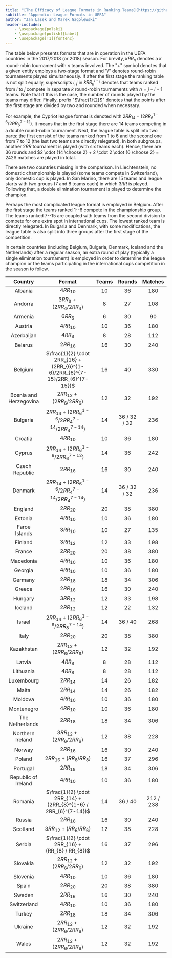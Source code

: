 ```yaml
---
title: "[The Efficacy of League Formats in Ranking Teams](https://github.com/janekl/league-formats-efficacy)"
subtitle: "Appendix: League Formats in UEFA"
author: "Jan Lasek and Marek Gagolewski"
header-includes:
    - \usepackage{polski}
    - \usepackage[polish]{babel}
    - \usepackage[T1]{fontenc}
---
```



The table below presents formats that are in operation in the UEFA
countries in the 2017/2018 (or 2018) season. For brevity, $kRR_{n}$ denotes
a $k$ round-robin tournament with $n$ teams involved.
The "$+$" symbol denotes that a given entity employs a two-stage format and "$/$"  denotes round-robin tournaments played simultaneously.
If after the first stage the ranking table is not split equally, superscripts $i, j$ in $kRR_{n}^{i-j}$
denotes that teams ranked from $i$ to $j$ compete in separate $k$ round-robin tournaments with
$n = j - i + 1$ teams. Note that if this is the case, the number of rounds played by the teams may differ.
Finally, prefix "$\frac{1}{2}$" denotes that the points after the first stage are divided by two and rounded when necessary.

For example, the Cypriot league format is denoted with $2RR_{14}$ $+$ $(2RR_{6}^{1-6} / 2RR_{6}^{7-12})$.
It means that in the first stage there are 14 teams competing in a double round-robin tournament. Next, the league table is split into two parts:
the first consist of the teams ranked from 1 to 6 and the second one from 7 to 12 (the last two teams are directly relegated).
In both subgroups, another $2RR$ tournament is played (with six teams each). Hence, there are 36 rounds and $2 \cdot {14 \choose 2} + 2 \cdot 2 \cdot {6 \choose 2} = 242$
matches are played in total.

There are two countries missing in the comparison. In Liechtenstein, no domestic championship is played
(some teams compete in Switzerland), only domestic cup is played. In San Marino, there are 15 teams
and league starts with two groups (7 and 8 teams each) in which $3RR$ is played. Following that, a double
elimination tournament is played to determine the champion.

Perhaps the most complicated league format is employed in Belgium. After the first stage
the teams ranked 1--6 compete in the championship group. The teams ranked 7--15 are coupled
with teams from the second division to compete for one extra spot in international cups.
The lowest ranked team is directly relegated. In Bulgaria and Denmark, with some modifications,
the league table is also split into three groups after the first stage of the competition.

In certain countries (including Belgium, Bulgaria, Denmark, Iceland and the Netherlands) after a regular season,
an extra round of play (typically a single elimination tournament)
is employed in order to determine the league champion or the teams participating in the international cups competition in the season to follow.


| Country                   |      Format                              |     Teams    |    Rounds    |    Matches   |
|:-------------------------:|:----------------------------------------:|:------------:|:------------:|:------------:|
| Albania                   | $4RR_{10}$                             | 10           | 36           | 180          |
| Andorra                   | $3RR_{8} + (2RR_{4} / 2RR_{4})$        | 8            | 27           | 108          |
| Armenia                   | $6RR_{6}$                              | 6            | 30           | 90           |
| Austria                   | $4RR_{10}$                             | 10           | 36           | 180          |
| Azerbaijan                | $4RR_{8}$                              | 8            | 28           | 112          |
| Belarus                   | $2RR_{16}$                             | 16           | 30           | 240          |
| Belgium                   | $\frac{1}{2} \cdot 2RR_{16} + (2RR_{6}^{1-6}/2RR_{6}^{7-15}/2RR_{6}^{7-15})$ | 16           | 40           | 330          |
| Bosnia and Herzegovina    | $2RR_{12} + (2RR_{6} / 2RR_{6})$       | 12           | 32           | 192          |
| Bulgaria                  | $2RR_{14} + (2RR_{6}^{1-6}/2RR_{4}^{7-14}/2RR_{4}^{7-14})$ | 14           | 36 / 32 / 32 | 236          |
| Croatia                   | $4RR_{10}$                             | 10           | 36           | 180          |
| Cyprus                    | $2RR_{14} + (2RR_{6}^{1-6} / 2RR_{6}^{7-12})$ | 14           | 36           | 242          |
| Czech Republic            | $2RR_{16}$                             | 16           | 30           | 240          |
| Denmark                   | $2RR_{14} + (2RR_{6}^{1-6}/2RR_{4}^{7-14}/2RR_{4}^{7-14})$ | 14           | 36 / 32 / 32 | 236          |
| England                   | $2RR_{20}$                             | 20           | 38           | 380          |
| Estonia                   | $4RR_{10}$                             | 10           | 36           | 180          |
| Faroe Islands             | $3RR_{10}$                             | 10           | 27           | 135          |
| Finland                   | $3RR_{12}$                             | 12           | 33           | 198          |
| France                    | $2RR_{20}$                             | 20           | 38           | 380          |
| Macedonia                 | $4RR_{10}$                             | 10           | 36           | 180          |
| Georgia                   | $4RR_{10}$                             | 10           | 36           | 180          |
| Germany                   | $2RR_{18}$                             | 18           | 34           | 306          |
| Greece                    | $2RR_{16}$                             | 16           | 30           | 240          |
| Hungary                   | $3RR_{12}$                             | 12           | 33           | 198          |
| Iceland                   | $2RR_{12}$                             | 12           | 22           | 132          |
| Israel                    | $2RR_{14} + (2RR_{6}^{1-6} / 2RR_{8}^{7-14})$ | 14           | 36 / 40      | 268          |
| Italy                     | $2RR_{20}$                             | 20           | 38           | 380          |
| Kazakhstan                | $2RR_{12} + (2RR_{6} / 2RR_{6})$       | 12           | 32           | 192          |
| Latvia                    | $4RR_{8}$                              | 8            | 28           | 112          |
| Lithuania                 | $4RR_{8}$                              | 8            | 28           | 112          |
| Luxembourg                | $2RR_{14}$                             | 14           | 26           | 182          |
| Malta                     | $2RR_{14}$                             | 14           | 26           | 182          |
| Moldova                   | $4RR_{10}$                             | 10           | 36           | 180          |
| Montenegro                | $4RR_{10}$                             | 10           | 36           | 180          |
| The Netherlands           | $2RR_{18}$                             | 18           | 34           | 306          |
| Northern Ireland          | $3RR_{12} + (2RR_{6} / 2RR_{6})$       | 12           | 38           | 228          |
| Norway                    | $2RR_{16}$                             | 16           | 30           | 240          |
| Poland                    | $2RR_{16} + (RR_{8} / RR_{8})$         | 16           | 37           | 296          |
| Portugal                  | $2RR_{18}$                             | 18           | 34           | 306          |
| Republic of Ireland       | $4RR_{10}$                             | 10           | 36           | 180          |
| Romania                   | $\frac{1}{2} \cdot 2RR_{14} + (2RR_{8}^{1-6} / 2RR_{6}^{7-14})$ | 14           | 36 / 40      | 212 / 238    |
| Russia                    | $2RR_{16}$                             | 16           | 30           | 240          |
| Scotland                  | $3RR_{12} + (RR_{6} / RR_{6})$         | 12           | 38           | 228          |
| Serbia                    | $\frac{1}{2} \cdot 2RR_{16} + (RR_{8} / RR_{8})$ | 16           | 37           | 296          |
| Slovakia                  | $2RR_{12} + (2RR_{6} / 2RR_{6})$       | 12           | 32           | 192          |
| Slovenia                  | $4RR_{10}$                             | 10           | 36           | 180          |
| Spain                     | $2RR_{20}$                             | 20           | 38           | 380          |
| Sweden                    | $2RR_{16}$                             | 16           | 30           | 240          |
| Switzerland               | $4RR_{10}$                             | 10           | 36           | 180          |
| Turkey                    | $2RR_{18}$                             | 18           | 34           | 306          |
| Ukraine                   | $2RR_{12} + (2RR_{6} / 2RR_{6})$       | 12           | 32           | 192          |
| Wales                     | $2RR_{12} + (2RR_{6} / 2RR_{6})$       | 12           | 32           | 192          |

